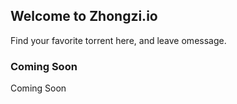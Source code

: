 ## Welcome to Zhongzi.io

Find your favorite torrent here, and leave omessage.

### Coming Soon

Coming Soon
